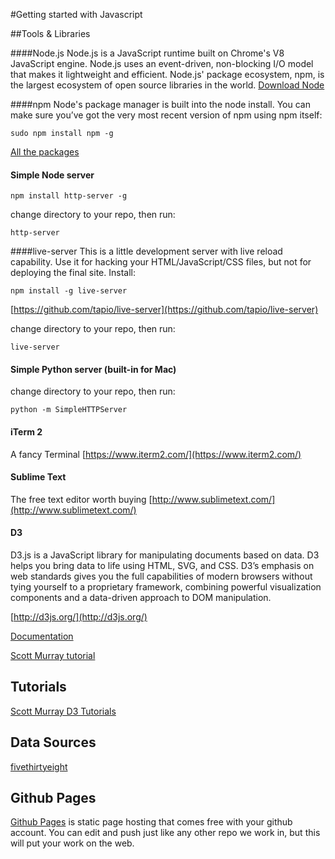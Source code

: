 #Getting started with Javascript

##Tools & Libraries

####Node.js
Node.js is a JavaScript runtime built on Chrome's V8 JavaScript engine. Node.js uses an event-driven, non-blocking I/O model that makes it lightweight and efficient. Node.js' package ecosystem, npm, is the largest ecosystem of open source libraries in the world.
[Download Node](https://nodejs.org/en/download/)

####npm
Node's package manager is built into the node install. You can make sure you’ve got the very most recent version of npm using npm itself:
	
	sudo npm install npm -g
	
[All the packages](https://www.npmjs.com/)

#### Simple Node server
	npm install http-server -g
change directory to your repo, then run:

	http-server
	

####live-server
This is a little development server with live reload capability. Use it for hacking your HTML/JavaScript/CSS files, but not for deploying the final site. Install:

	npm install -g live-server

[https://github.com/tapio/live-server](https://github.com/tapio/live-server)

change directory to your repo, then run:
	
	live-server


#### Simple Python server (built-in for Mac)
change directory to your repo, then run:

	python -m SimpleHTTPServer

#### iTerm 2
A fancy Terminal
[https://www.iterm2.com/](https://www.iterm2.com/)

#### Sublime Text
The free text editor worth buying
[http://www.sublimetext.com/](http://www.sublimetext.com/)

#### D3
D3.js is a JavaScript library for manipulating documents based on data. D3 helps you bring data to life using HTML, SVG, and CSS. D3’s emphasis on web standards gives you the full capabilities of modern browsers without tying yourself to a proprietary framework, combining powerful visualization components and a data-driven approach to DOM manipulation.

[http://d3js.org/](http://d3js.org/)

[Documentation](https://github.com/mbostock/d3/wiki/API-Reference)

[Scott Murray tutorial](http://alignedleft.com/tutorials/d3)


## Tutorials
[Scott Murray D3 Tutorials](http://alignedleft.com/tutorials/d3)

## Data Sources
[fivethirtyeight](https://github.com/fivethirtyeight/data)

## Github Pages

[Github Pages](https://pages.github.com/) is static page hosting that comes free with your github account. You can edit and push just like any other repo we work in, but this will put your work on the web.

